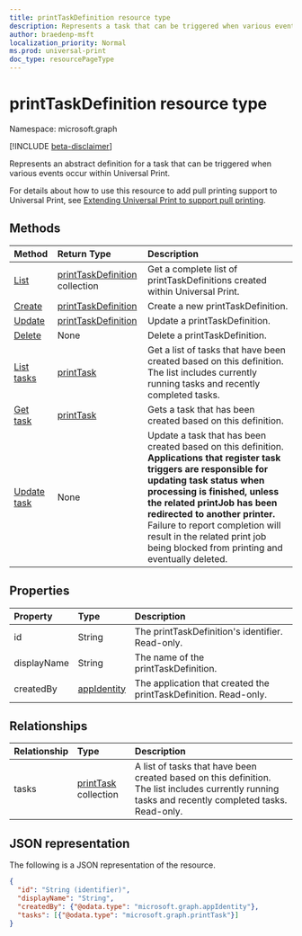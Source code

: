 ```yaml
---
title: printTaskDefinition resource type
description: Represents a task that can be triggered when various events occur within Universal Print.
author: braedenp-msft
localization_priority: Normal
ms.prod: universal-print
doc_type: resourcePageType
---
```


# printTaskDefinition resource type

Namespace: microsoft.graph

[!INCLUDE [beta-disclaimer](../../includes/beta-disclaimer.md)]

Represents an abstract definition for a task that can be triggered when various events occur within Universal Print.

For details about how to use this resource to add pull printing support to Universal Print, see [Extending Universal Print to support pull printing](/graph/universal-print-concept-overview#extending-universal-print-to-support-pull-printing).

## Methods

| Method       | Return Type | Description |
|:-------------|:------------|:------------|
| [List](../api/print-list-taskdefinitions.md) | [printTaskDefinition](printtaskdefinition.md) collection | Get a complete list of printTaskDefinitions created within Universal Print. |
| [Create](../api/print-post-taskdefinitions.md) | [printTaskDefinition](printtaskdefinition.md) | Create a new printTaskDefinition. |
| [Update](../api/print-update-taskdefinition.md) | [printTaskDefinition](printtaskdefinition.md) | Update a printTaskDefinition. |
| [Delete](../api/print-delete-taskdefinition.md) | None | Delete a printTaskDefinition. |
| [List tasks](../api/printtaskdefinition-list-tasks.md) | [printTask](printtask.md) | Get a list of tasks that have been created based on this definition. The list includes currently running tasks and recently completed tasks. |
| [Get task](../api/printtask-get.md) | [printTask](printtask.md) | Gets a task that has been created based on this definition. |
| [Update task](../api/printtaskdefinition-update-task.md) | None | Update a task that has been created based on this definition. **Applications that register task triggers are responsible for updating task status when processing is finished, unless the related printJob has been redirected to another printer.** Failure to report completion will result in the related print job being blocked from printing and eventually deleted. |

## Properties
| Property     | Type        | Description |
|:-------------|:------------|:------------|
|id|String|The printTaskDefinition's identifier. Read-only.|
|displayName|String|The name of the printTaskDefinition.|
|createdBy|[appIdentity](appidentity.md)|The application that created the printTaskDefinition. Read-only.|

## Relationships
| Relationship | Type        | Description |
|:-------------|:------------|:------------|
|tasks|[printTask](printtask.md) collection|A list of tasks that have been created based on this definition. The list includes currently running tasks and recently completed tasks. Read-only.|

## JSON representation

The following is a JSON representation of the resource.

<!-- {
  "blockType": "resource",
  "optionalProperties": [

  ],
  "@odata.type": "microsoft.graph.printTaskDefinition",
  "keyProperty": "id",
  "baseType":"microsoft.graph.entity"
}-->

```json
{
  "id": "String (identifier)",
  "displayName": "String",
  "createdBy": {"@odata.type": "microsoft.graph.appIdentity"},
  "tasks": [{"@odata.type": "microsoft.graph.printTask"}]
}

```

<!-- uuid: 8fcb5dbc-d5aa-4681-8e31-b001d5168d79
2015-10-25 14:57:30 UTC -->
<!-- {
  "type": "#page.annotation",
  "description": "printTaskDefinition resource",
  "keywords": "",
  "section": "documentation",
  "tocPath": ""
}-->

